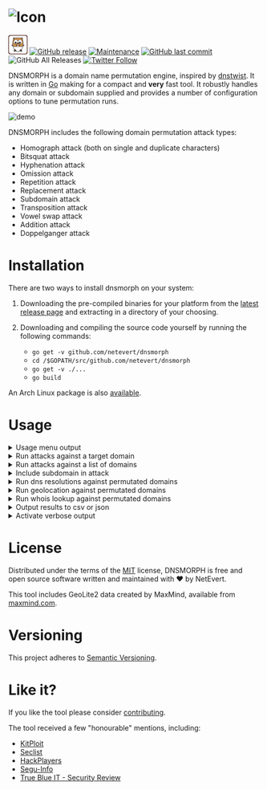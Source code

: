 ![Icon](https://github.com/netevert/dnsmorph/blob/master/docs/icon.png)
==================================================================
[![baby-gopher](https://raw.githubusercontent.com/drnic/babygopher-site/gh-pages/images/babygopher-logo-small.png)](http://www.babygopher.org)
[![GitHub release](https://img.shields.io/github/release/netevert/dnsmorph.svg?style=flat-square)](https://github.com/netevert/dnsmorph/releases)
[![Maintenance](https://img.shields.io/maintenance/yes/2021.svg?style=flat-square)]()
[![GitHub last commit](https://img.shields.io/github/last-commit/errantbot/dnsmorph.svg?style=flat-square)](https://github.com/netevert/dnsmorph/commit/master)
![GitHub All Releases](https://img.shields.io/github/downloads/netevert/dnsmorph/total.svg?style=flat-square)
[![Twitter Follow](https://img.shields.io/twitter/follow/netevert.svg?style=social)](https://twitter.com/netevert)

<!--[![Travis](https://img.shields.io/travis/netevert/dnsmorph.svg?style=flat-square)](https://travis-ci.org/netevert/dnsmorph)
[![Go Report Card](https://goreportcard.com/badge/github.com/netevert/dnsmorph?style=flat-square)](https://goreportcard.com/report/github.com/netevert/dnsmorph)
[![Coveralls github](https://img.shields.io/coveralls/github/netevert/dnsmorph.svg?style=flat-square)](https://coveralls.io/github/netevert/dnsmorph)-->

DNSMORPH is a domain name permutation engine, inspired by [dnstwist](https://github.com/elceef/dnstwist). It is written in [Go](https://golang.org/) making for a compact and **very** fast tool. It robustly handles any domain or subdomain supplied and provides a number of configuration options to tune permutation runs. 

![demo](https://github.com/netevert/dnsmorph/blob/master/docs/demo.gif)

DNSMORPH includes the following domain permutation attack types:
- Homograph attack (both on single and duplicate characters)
- Bitsquat attack
- Hyphenation attack
- Omission attack
- Repetition attack
- Replacement attack
- Subdomain attack
- Transposition attack
- Vowel swap attack
- Addition attack
- Doppelganger attack

Installation
============
There are two ways to install dnsmorph on your system:

1. Downloading the pre-compiled binaries for your platform from the [latest release page](https://github.com/netevert/dnsmorph/releases) and extracting in a directory of your choosing.

2. Downloading and compiling the source code yourself by running the following commands:

    - ```go get -v github.com/netevert/dnsmorph```
    - `cd /$GOPATH/src/github.com/netevert/dnsmorph`
    - `go get -v ./...`
    - `go build`

An Arch Linux package is also [available](https://aur.archlinux.org/packages/dnsmorph/).

Usage
========
<details><summary>Usage menu output</summary>
<p>

    dnsmorph -d domain | -l domains_file [-girvuw] [-csv | -json]
      -csv
            output to csv
      -d string
            target domain
      -g    geolocate domain
      -i    include subdomain
      -json
            output to json
      -l string
            domain list filepath
      -n    idna format homograph domain
      -r    resolve domain
      -u    update check
      -v    enable verbosity
      -w    whois lookup
</p>
</details>
<details><summary>Run attacks against a target domain</summary>
<p>

    ./dnsmorph -d amazon.com

![demo](https://github.com/netevert/dnsmorph/blob/master/docs/simple_permutation.gif)

</p>
</details>
<details><summary>Run attacks against a list of domains</summary>
<p>

    ./dnsmorph -l domains.txt

![demo](https://github.com/netevert/dnsmorph/blob/master/docs/list_permutation.gif)

</p>
</details>
<details><summary>Include subdomain in attack</summary>
<p>

    ./dnsmorph -d staging.amazon.com -i

![demo](https://github.com/netevert/dnsmorph/blob/master/docs/subdomain_permutation.gif)

</p>
</details>
<details><summary>Run dns resolutions against permutated domains</summary>
<p>

    ./dnsmorph -d amazon.com -r

![demo](https://github.com/netevert/dnsmorph/blob/master/docs/resolution.gif)

</p>
</details>
<details><summary>Run geolocation against permutated domains</summary>
<p>

    ./dnsmorph -d amazon.com -g

![demo](https://github.com/netevert/dnsmorph/blob/master/docs/geolocation.gif)

</p>
</details>
<details><summary>Run whois lookup against permutated domains</summary>
<p>

    ./dnsmorph -d amazon.com -w

![demo](https://github.com/netevert/dnsmorph/blob/master/docs/whois_lookup.gif)

</p>
</details>
<details><summary>Output results to csv or json</summary>
<p>

    ./dnsmorph -d amazon.com -r -g -csv
    ./dnsmorph -d amazon.com -r -g -json

![demo](https://github.com/netevert/dnsmorph/blob/master/docs/write_to_file.gif)

</p>
</details>
<details><summary>Activate verbose output</summary>
<p>

    ./dnsmorph -d staging.amazon.com -v

![demo](https://github.com/netevert/dnsmorph/blob/master/docs/verbose_output.gif)

</p>
</details>
<p></p>

License
=======

Distributed under the terms of the [MIT](http://www.linfo.org/mitlicense.html) license, DNSMORPH is free and open
source software written and maintained with ❤ by NetEvert.

This tool includes GeoLite2 data created by MaxMind, available from [maxmind.com](https://www.maxmind.com).

Versioning
==========

This project adheres to [Semantic Versioning](https://semver.org/).

Like it?
=========
If you like the tool please consider [contributing](https://github.com/netevert/dnsmorph/blob/master/CONTRIBUTING.md).

The tool received a few "honourable" mentions, including:

- [KitPloit](https://www.kitploit.com/2018/05/dnsmorph-domain-name-permutation-engine.html)
- [Seclist](http://seclist.us/dnsmorph-is-a-domain-name-permutation-engine.html)
- [HackPlayers](https://www.hackplayers.com/2018/05/dnsmorph-permutacion-dominios.html)
- [Segu-Info](https://blog.segu-info.com.ar/2018/05/dnsmorph-herramienta-de-permutacion-de.html)
- [True Blue IT - Security Review](http://news.security-intelligence.info/?edition_id=c6f2e150-998f-11e9-a7d8-0cc47a0d15fd#/science)
